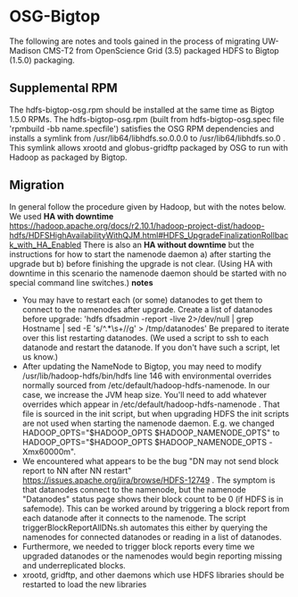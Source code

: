 # OSG-Bigtop
The following are notes and tools gained in the process of migrating UW-Madison CMS-T2 from OpenScience Grid (3.5) packaged HDFS to Bigtop (1.5.0) packaging.  

## Supplemental RPM
The hdfs-bigtop-osg.rpm should be installed at the same time as Bigtop 1.5.0 RPMs. The hdfs-bigtop-osg.rpm (built from hdfs-bigtop-osg.spec file 'rpmbuild -bb name.specfile') satisfies the OSG RPM dependencies and installs a symlink from /usr/lib64/libhdfs.so.0.0.0 to /usr/lib64/libhdfs.so.0 .  This symlink allows xrootd and globus-gridftp packaged by OSG to run with Hadoop as packaged by Bigtop.

## Migration
In general follow the procedure given by Hadoop, but with the notes below.
We used **HA with downtime** https://hadoop.apache.org/docs/r2.10.1/hadoop-project-dist/hadoop-hdfs/HDFSHighAvailabilityWithQJM.html#HDFS_UpgradeFinalizationRollback_with_HA_Enabled
There is also an **HA without downtime** but the instructions for how to start the namenode daemon a) after starting the upgrade but b) before finishing the upgrade is not clear.  (Using HA with downtime in this scenario the namenode daemon should be started with no special command line switches.)
**notes**
- You may have to restart each (or some) datanodes to get them to connect to the namenodes after upgrade.  Create a list of datanodes before upgrade: 'hdfs dfsadmin -report -live 2>/dev/null | grep Hostname | sed -E 's/^.*\s+//g' > /tmp/datanodes' Be prepared to iterate over this list restarting datanodes.  (We used a script to ssh to each datanode and restart the datanode. If you don't have such a script, let us know.)
- After updating the NameNode to Bigtop, you may need to modify /usr/lib/hadoop-hdfs/bin/hdfs line 146 with environmental overrides normally sourced from /etc/default/hadoop-hdfs-namenode.  In our case, we increase the JVM heap size. You'll need to add whatever overrides which appear in /etc/default/hadoop-hdfs-namenode .  That file is sourced in the init script, but when upgrading HDFS the init scripts are not used when starting the namenode daemon. E.g. we changed HADOOP_OPTS="$HADOOP_OPTS $HADOOP_NAMENODE_OPTS" to HADOOP_OPTS="$HADOOP_OPTS $HADOOP_NAMENODE_OPTS -Xmx60000m".
- We encountered what appears to be the bug "DN may not send block report to NN after NN restart" https://issues.apache.org/jira/browse/HDFS-12749 . The symptom is that datanodes connect to the namenode, but the namenode "Datanodes" status page shows their block count to be 0 (if HDFS is in safemode). This can be worked around by triggering a block report from each datanode after it connects to the namenode.  The script triggerBlockReportAllDNs.sh automates this either by querying the namenodes for connected datanodes or reading in a list of datanodes.
- Furthermore, we needed to trigger block reports every time we upgraded datanodes or the namenodes would begin reporting missing and underreplicated blocks.
- xrootd, gridftp, and other daemons which use HDFS libraries should be restarted to load the new libraries
